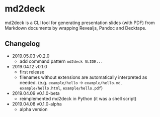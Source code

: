 # md2deck

md2deck is a CLI tool for generating presentation slides (with PDF) from Markdown documents by wrapping Revealjs, Pandoc and Decktape.

## Changelog

- 2019.05.03 v0.2.0
    - add command pattern `md2deck SLIDE...`
- 2019.04.12 v0.1.0
    - first release
    - filenames without extensions are automatically interpreted as needed. (e.g. `example/hello` -> `example/hello.md`, `example/hello.html`, `example/hello.pdf`)
- 2019.04.09 v0.1.0-beta
    - reimplemented md2deck in Python (it was a shell script)
- 2019.04.08 v0.1.0-alpha
    - alpha version
